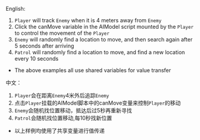 English:
1. ``Player`` will track ``Enemy`` when it is 4 meters away from ``Enemy``
2. Click the canMove variable in the AIModel script mounted by the ``Player`` to control the movement of the ``Player``
3. ``Enemy`` will randomly find a location to move, and then search again after 5 seconds after arriving
4. ``Patrol`` will randomly find a location to move, and find a new location every 10 seconds
* The above examples all use shared variables for value transfer

中文：
1. ``Player``会在距离``Enemy``4米外后追踪``Enemy``
2. 点击``Player``挂载的AIModel脚本中的canMove变量来控制``Player``的移动
3. ``Enemy``会随机找位置移动，抵达后过5秒再重新寻找
4. ``Patrol``会随机找位置移动,每10秒找新位置
* 以上样例均使用了共享变量进行值传递
